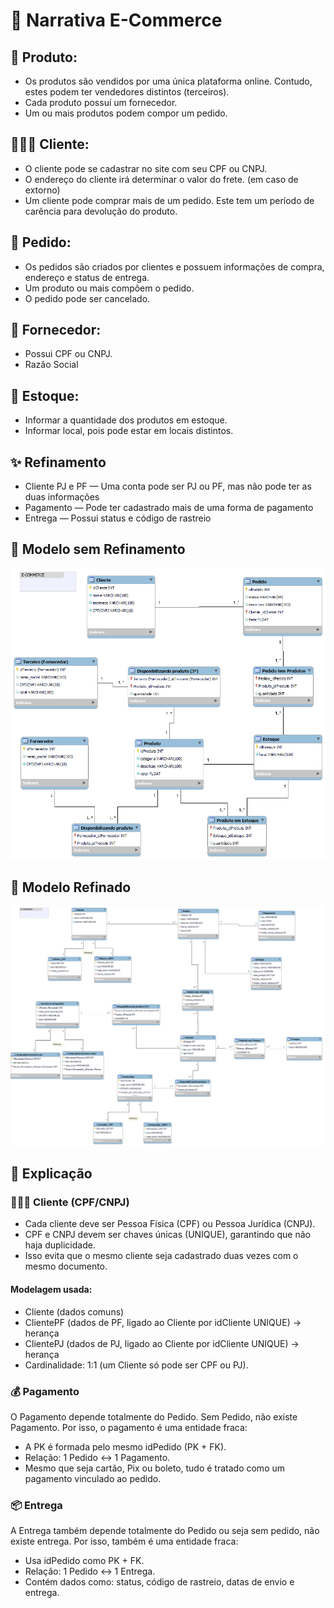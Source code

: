 # 🛒 Narrativa E-Commerce

## 🎁 Produto:

- Os produtos são vendidos por uma única plataforma online. Contudo, estes podem ter vendedores distintos (terceiros).
- Cada produto possuí um fornecedor.
- Um ou mais produtos podem compor um pedido.

## 🧑‍💼🙋 Cliente:

- O cliente pode se cadastrar no site com seu CPF ou CNPJ.
- O endereço do cliente irá determinar o valor do frete. (em caso de extorno)
- Um cliente pode comprar mais de um pedido. Este tem um período de carência para devolução do produto.

## 📝 Pedido: 

- Os pedidos são criados por clientes e possuem informações de compra, endereço e status de entrega.
- Um produto ou mais compõem o pedido.
- O pedido pode ser cancelado.

## 🚚 Fornecedor:

- Possui CPF ou CNPJ.
- Razão Social

## 🏬 Estoque:

- Informar a quantidade dos produtos em estoque.
- Informar local, pois pode estar em locais distintos.

## ✨ Refinamento

- Cliente PJ e PF — Uma conta pode ser PJ ou PF, mas não pode ter as duas informações
- Pagamento — Pode ter cadastrado mais de uma forma de pagamento
- Entrega — Possui status e código de rastreio

## 🧩 Modelo sem Refinamento

<img src="assets/E-commerce original.png" alt="E-commerce">

## 📐 Modelo Refinado

<img src="assets/E-commerce refinado.png" alt="E-commerce refinado">

## 📖 Explicação
### 🧑‍💼🙋 Cliente (CPF/CNPJ)

- Cada cliente deve ser Pessoa Física (CPF) ou Pessoa Jurídica (CNPJ).
- CPF e CNPJ devem ser chaves únicas (UNIQUE), garantindo que não haja duplicidade.
- Isso evita que o mesmo cliente seja cadastrado duas vezes com o mesmo documento.

#### Modelagem usada:
- Cliente (dados comuns)
- ClientePF (dados de PF, ligado ao Cliente por idCliente UNIQUE) -> herança
- ClientePJ (dados de PJ, ligado ao Cliente por idCliente UNIQUE) -> herança
- Cardinalidade: 1:1 (um Cliente só pode ser CPF ou PJ).

### 💰 Pagamento

O Pagamento depende totalmente do Pedido. Sem Pedido, não existe Pagamento. Por isso, o pagamento é uma entidade fraca:
- A PK é formada pelo mesmo idPedido (PK + FK).
- Relação: 1 Pedido ↔ 1 Pagamento.
- Mesmo que seja cartão, Pix ou boleto, tudo é tratado como um pagamento vinculado ao pedido.

### 📦 Entrega

A Entrega também depende totalmente do Pedido ou seja sem pedido, não existe entrega. Por isso, também é uma entidade fraca:
- Usa idPedido como PK + FK.
- Relação: 1 Pedido ↔ 1 Entrega.
- Contém dados como: status, código de rastreio, datas de envio e entrega.